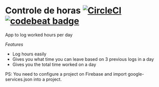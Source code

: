 # Controle de horas [![CircleCI](https://circleci.com/gh/iurimenin/controle_horas/tree/master.svg?style=svg)](https://circleci.com/gh/iurimenin/controle_horas/tree/master) [![codebeat badge](https://codebeat.co/badges/f47fde2c-15d7-43f2-a0b1-625eca64a429)](https://codebeat.co/projects/github-com-iurimenin-controle_horas-master)

App to log worked hours per day

*Features*
* Log hours easily
* Gives you what time you can leave based on 3 previous logs in a day
* Gives you the total time worked on a day

PS:
You need to configure a project on Firebase and import google-services.json into a project.
